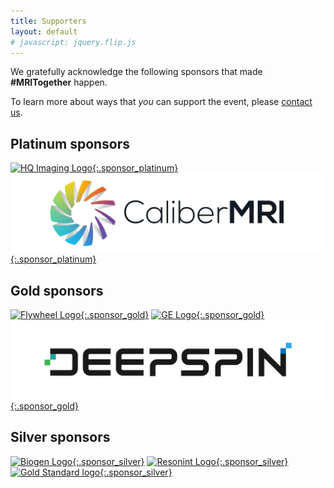 ```yaml
--- 
title: Supporters
layout: default
# javascript: jquery.flip.js
--- 
```

We gratefully acknowledge the following sponsors that made **#MRITogether** happen.

To learn more about ways that _you_ can support the event, please [contact us](mailto:{{site.email}}).
<!-- ## Platform sponsor
[![Clay10 Logo](images/sponsors/clay10.png){:.sponsor_special}](https://clay10.co.uk/)  -->
## Platinum sponsors

<!-- <div id="grid-containter">
        <div class="card-grid">
          <img class="front_platinum" src="images/sponsors/HQ_Imaging.png" alt="HQ Imaging Logo">
          <div class="back_platinum">Back</div>
        </div>
      </div>
<script type="text/javascript">


      $(function(){
        // prettyPrint();
        
        $(".card-grid").flip({
          trigger: 'hover',
          axis: 'x',
          front: '.front_platinum',
          back: '.back_platinum'
        });
        
      });
        
    </script> -->
 

[![HQ Imaging Logo](images/sponsors/HQ_Imaging-01.png){:.sponsor_platinum}](http://hq-imaging.com/)
[![CMRI Logo](images/sponsors/CMRI-logo-01.png){:.sponsor_platinum}](https://qmri.com)
 
<!-- [![Genentech Logo](images/sponsors/genentech.png){:.sponsor_platinum}](https://www.gene.com/)

[![Gold Standard logo](images/sponsors/goldstandard.png){:.sponsor_platinum}](https://www.goldstandardphantoms.com/) [![Guerbet Logo](images/sponsors/guerbet.jpg){:.sponsor_platinum}](https://www.guerbet.com/)

[![QBio logo](images/sponsors/qbio.svg){:.sponsor_platinum}](https://q.bio/) [![Philips logo](images/sponsors/philips.png){:.sponsor_platinum}](https://philips.com/) 

[![Skope Logo](images/sponsors/skope.png){:.sponsor_platinum}](https://skope.swiss)  -->

## Gold sponsors
<!-- <div id="grid-containter">
<div class="card-grid_gold">
  <img class="front_gold" src="images/sponsors/flywheel.png" alt="HQ Imaging Logo">
  <div class="back_gold">Back</div>
</div>
</div>
<script type="text/javascript">       
  $(function(){    
    $(".card-grid_gold").flip({
      trigger: 'hover',
      axis: 'x',
      front: '.front_gold',
      back: '.back_gold'
    });
    
  });
</script> -->
<!-- [![Biogen Logo](images/sponsors/biogen.svg){:.sponsor_gold}](https://biogen.com/) [![Bruker Logo](images/sponsors/bruker.svg){:.sponsor_gold}](https://bruker.com/)

[![Calimetrix Logo](images/sponsors/calimetrix.png){:.sponsor_gold}](https://calimetrix.com/) --> 
<!-- <div class="sponsor_container">
  <img class="sponsor_gold" src="images/sponsors/flywheel.png" alt="Flywheel Logo">
  <div class="text-block"> 
    Research data management platform for accelerating collaboration and streamlining data aggregation,
curation, and management. <br>
    <a href="https://www.flywheel.io/">flywheel.io</a>
  </div>
</div> -->

[![Flywheel Logo](images/sponsors/flywheel-01.png){:.sponsor_gold}](https://www.flywheel.io/)
[![GE Logo](images/sponsors/ge.png){:.sponsor_gold}](https://www.gehealthcare.com)
[![Deepspin Logo](images/sponsors/deepspin-01.png){:.sponsor_gold}](https://www.deepspin.io)

## Silver sponsors
[![Biogen Logo](images/sponsors/biogen.png){:.sponsor_silver}](https://biogen.com/)
[![Resonint Logo](images/sponsors/resonint.png){:.sponsor_silver}](https://www.resonint.com/)
[![Gold Standard logo](images/sponsors/goldstandardlogo-01.png){:.sponsor_silver}](https://www.goldstandardphantoms.com/)


